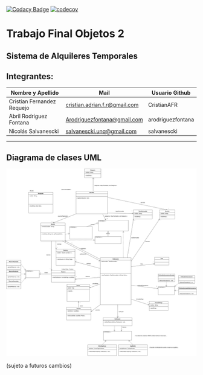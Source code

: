 [![Codacy Badge](https://app.codacy.com/project/badge/Grade/3836cfc6ab5b4ffdb20045aaa37a2824)](https://app.codacy.com/gh/salvanescki/obj2tpfinal/dashboard?utm_source=gh&utm_medium=referral&utm_content=&utm_campaign=Badge_grade) [![codecov](https://codecov.io/gh/salvanescki/obj2tpfinal/branch/main/graph/badge.svg)](https://codecov.io/gh/salvanescki/obj2tpfinal)

# Trabajo Final Objetos 2

## Sistema de Alquileres Temporales

## Integrantes:

| Nombre y Apellido          | Mail                          | Usuario Github    |
|----------------------------|-------------------------------|-------------------|
| Cristian Fernandez Requejo | cristian.adrian.f.r@gmail.com | CristianAFR       |
| Abril Rodriguez Fontana    | Arodriguezfontana@gmail.com   | arodriguezfontana |
| Nicolás Salvanescki        | salvanescki.unq@gmail.com     | salvanescki       |
-----------------------------------------------------------------------------------

## Diagrama de clases UML

<a href="https://raw.githubusercontent.com/salvanescki/obj2tpfinal/10a82e51a298d067cdf76dbc1d37c039b028c029/diagramaDeClasesUML.svg" target="_blank">
  <picture>
    <source srcset="./diagramaDeClasesUMLDarkMode.svg" media="(prefers-color-scheme: dark)">
    <source srcset="./diagramaDeClasesUML.svg" media="(prefers-color-scheme: light)">
    <img src="./diagramaDeClasesUML.svg" alt="Diagrama de clases UML del Proyecto">
  </picture>
</a>

(sujeto a futuros cambios)
